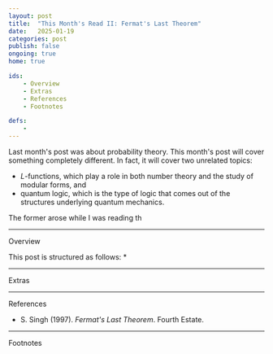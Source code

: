 ```yaml
---
layout: post
title:  "This Month's Read II: Fermat's Last Theorem"
date:   2025-01-19
categories: post
publish: false
ongoing: true
home: true

ids:
    - Overview
    - Extras
    - References
    - Footnotes

defs:
    - 
---
```


Last month's post was about probability theory. This month's post will cover something completely different. In fact, it will cover two unrelated topics:
* $L$-functions, which play a role in both number theory and the study of modular forms, and
* quantum logic, which is the type of logic that comes out of the structures underlying quantum mechanics.

The former arose while I was reading th

<hr id = "Overview">
<div class = "nav-block"><div class = "side">Overview</div></div>

This post is structured as follows:
* 



<hr id = "Extras">
<div class = "nav-block"><div class = "side">Extras</div></div>



<hr id = "References">
<div class = "nav-block"><div class = "side">References</div></div>

* S. Singh (1997). <i>Fermat's Last Theorem</i>. Fourth Estate. 

<hr id = "Footnotes">
<div class = "nav-block"><div class = "side">Footnotes</div></div>